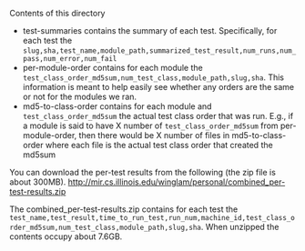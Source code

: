 Contents of this directory
- test-summaries contains the summary of each test. Specifically, for each test the `slug,sha,test_name,module_path,summarized_test_result,num_runs,num_pass,num_error,num_fail`
- per-module-order contains for each module the `test_class_order_md5sum,num_test_class,module_path,slug,sha`. This information is meant to help easily see whether any orders are the same or not for the modules we ran.
- md5-to-class-order contains for each module and `test_class_order_md5sum` the actual test class order that was run. E.g., if a module is said to have X number of `test_class_order_md5sum` from per-module-order, then there would be X number of files in md5-to-class-order where each file is the actual test class order that created the md5sum

You can download the per-test results from the following (the zip file is about 300MB).
http://mir.cs.illinois.edu/winglam/personal/combined_per-test-results.zip

The combined_per-test-results.zip contains for each test the `test_name,test_result,time_to_run_test,run_num,machine_id,test_class_order_md5sum,num_test_class,module_path,slug,sha`. When unzipped the contents occupy about 7.6GB.
